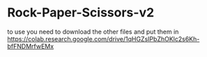# Rock-Paper-Scissors-v2
to use you need to download the other files and put them in
https://colab.research.google.com/drive/1qHGZsIPbZhOKlc2s6Kh-bfFNDMrfwEMx
